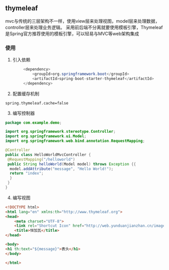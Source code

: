 ## thymeleaf
mvc与传统的三层架构不一样，使用view层来处理视图，model层来处理数据，controller层来处理业务逻辑。
采用前后端不分离就要使用模板引擎，Thymeleaf是Spring官方推荐使用的模板引擎，可以轻易与MVC等web架构集成

### 使用
1) 引入依赖
```java
		<dependency>
			<groupId>org.springframework.boot</groupId>
			<artifactId>spring-boot-starter-thymeleaf</artifactId>
		</dependency>
```
2) 配置缓存机制
```properties
spring.thymeleaf.cache=false    
```
3) 编写控制器
```java
package com.example.demo;

import org.springframework.stereotype.Controller;
import org.springframework.ui.Model;
import org.springframework.web.bind.annotation.RequestMapping;

@Controller
public class HelloWorldMvcController {
 @RequestMapping("/helloworld")
 public String helloWorld(Model model) throws Exception {{
  model.addAttribute("message", "Hello World!");
  return "index";
  }
 }
}
```
4) 编写视图
```html
<!DOCTYPE html>
<html lang="en" xmlns:th="http://www.thymeleaf.org">
<head>
    <meta charset="UTF-8">
    <link rel="Shortcut Icon" href="http://web.yunduanjianzhan.cn/images/logos/favicon.ico" type="image/x-icon" />
    <title>恒加瓦</title>
</head>

<body>
<h1 th:text="${message}">表头</h1>
</body>

</html>
```
 
 